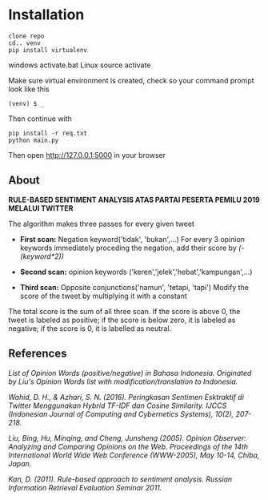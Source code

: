    # Installation

    clone repo
    cd.. venv
    pip install virtualenv
windows
    activate.bat
Linux
    source activate

Make sure virtual environment is created, check so your command prompt look like this

    (venv) $ _
Then continue with
    
    pip install -r req.txt
    python main.py
    
Then open http://127.0.0.1:5000 in your browser


## About

**RULE-BASED SENTIMENT ANALYSIS ATAS PARTAI PESERTA PEMILU 2019 MELALUI TWITTER**

The algorithm makes three passes for every given tweet

- **First scan:** Negation keyword('tidak', 'bukan',...)
	For every 3 opinion keywords immediately proceding the negation, add their score by _(- (keyword*2))_

- **Second scan:** opinion keywords ('keren','jelek','hebat','kampungan',...)

- **Third scan:** Opposite conjunctions('namun', 'tetapi, 'tapi') Modify the score of the tweet by multiplying it with a constant

The total score is the sum of all three scan. If the score is above 0, the tweet is labeled as positive; if the score is below zero, it is labeled as negative; if the score is 0, it is labelled as neutral.


## References

_List of Opinion Words (positive/negative) in Bahasa Indonesia._ _Originated by Liu's Opinion Words list with modification/translation to Indonesia._

_Wahid, D. H., & Azhari, S. N. (2016). Peringkasan Sentimen Esktraktif di Twitter Menggunakan Hybrid TF-IDF dan Cosine Similarity. IJCCS (Indonesian Journal of Computing and Cybernetics Systems), 10(2), 207-218._

_Liu, Bing, Hu, Minqing, and Cheng, Junsheng (2005). Opinion Observer: Analyzing and Comparing Opinions on the Web. Proceedings of the 14th International World Wide Web Conference (WWW-2005), May 10-14, Chiba, Japan._

_Kan, D. (2011). Rule-based approach to sentiment analysis. Russian Information Retrieval Evaluation Seminar 2011._
